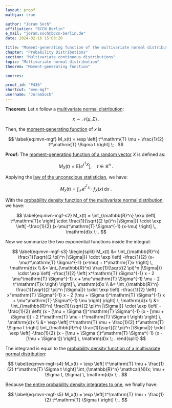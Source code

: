 ```yaml
---
layout: proof
mathjax: true

author: "Joram Soch"
affiliation: "BCCN Berlin"
e_mail: "joram.soch@bccn-berlin.de"
date: 2024-02-16 15:03:20

title: "Moment-generating function of the multivariate normal distribution"
chapter: "Probability Distributions"
section: "Multivariate continuous distributions"
topic: "Multivariate normal distribution"
theorem: "Moment-generating function"

sources:

proof_id: "P436"
shortcut: "mvn-mgf"
username: "JoramSoch"
---
```



**Theorem:** Let $x$ follow a [multivariate normal distribution](/D/mvn):

$$ \label{eq:mvn}
x \sim \mathcal{N}(\mu, \Sigma) \; .
$$

Then, the [moment-generating function](/D/mgf) of $x$ is

$$ \label{eq:mvn-mgf}
M_x(t) = \exp \left[ t^\mathrm{T} \mu + \frac{1}{2} t^\mathrm{T} \Sigma t \right] \; .
$$


**Proof:** The [moment-generating function of a random vector](/D/mgf) $X$ is defined as:

$$ \label{eq:mgf}
M_X(t) = \mathrm{E} \left[ e^{t^\mathrm{T}X} \right], \quad t \in \mathbb{R}^n \; .
$$

Applying the [law of the unconscious statistician](/P/mean-lotus), we have:

$$ \label{eq:mvn-mgf-s1}
M_x(t) = \int_{\mathcal{X}} e^{t^\mathrm{T}x} \cdot f_X(x) \, \mathrm{d}x \; .
$$

With the [probability density function of the multivariate normal distribution](/P/mvn-pdf), we have:

$$ \label{eq:mvn-mgf-s2}
M_x(t) = \int_{\mathbb{R}^n} \exp \left[ t^\mathrm{T}x \right] \cdot \frac{1}{\sqrt{(2 \pi)^n |\Sigma|}} \cdot \exp \left[ -\frac{1}{2} (x-\mu)^\mathrm{T} \Sigma^{-1} (x-\mu) \right] \, \mathrm{d}x \; .
$$

Now we summarize the two exponential functions inside the integral:

$$ \label{eq:mvn-mgf-s3}
\begin{split}
M_x(t) &= \int_{\mathbb{R}^n} \frac{1}{\sqrt{(2 \pi)^n |\Sigma|}} \cdot \exp \left[ -\frac{1}{2} (x-\mu)^\mathrm{T} \Sigma^{-1} (x-\mu) + t^\mathrm{T}x \right] \, \mathrm{d}x \\
&= \int_{\mathbb{R}^n} \frac{1}{\sqrt{(2 \pi)^n |\Sigma|}} \cdot \exp \left[ -\frac{1}{2} \left( x^\mathrm{T} \Sigma^{-1} x - 2 \mu^\mathrm{T} \Sigma^{-1} x + \mu^\mathrm{T} \Sigma^{-1} \mu - 2 t^\mathrm{T}x \right) \right] \, \mathrm{d}x \\
&= \int_{\mathbb{R}^n} \frac{1}{\sqrt{(2 \pi)^n |\Sigma|}} \cdot \exp \left[ -\frac{1}{2} \left( x^\mathrm{T} \Sigma^{-1} x - 2 (\mu + \Sigma t)^\mathrm{T} \Sigma^{-1} x + \mu^\mathrm{T} \Sigma^{-1} \mu \right) \right] \, \mathrm{d}x \\
&= \int_{\mathbb{R}^n} \frac{1}{\sqrt{(2 \pi)^n |\Sigma|}} \cdot \exp \left[ -\frac{1}{2} \left( (x - [\mu + \Sigma t])^\mathrm{T} \Sigma^{-1} (x - [\mu + \Sigma t]) - 2 t^\mathrm{T} \mu - t^\mathrm{T} \Sigma t \right) \right] \, \mathrm{d}x \\
&= \exp \left[ t^\mathrm{T} \mu + \frac{1}{2} t^\mathrm{T} \Sigma t \right] \int_{\mathbb{R}^n} \frac{1}{\sqrt{(2 \pi)^n |\Sigma|}} \cdot \exp \left[ -\frac{1}{2} (x - [\mu + \Sigma t])^\mathrm{T} \Sigma^{-1} (x - [\mu + \Sigma t]) \right] \, \mathrm{d}x \; .
\end{split}
$$

The integrand is equal to the [probability density function of a multivariate normal distribution](/P/mvn-pdf):

$$ \label{eq:mvn-mgf-s4}
M_x(t) = \exp \left[ t^\mathrm{T} \mu + \frac{1}{2} t^\mathrm{T} \Sigma t \right] \int_{\mathbb{R}^n} \mathcal{N}(x; \mu + \Sigma t, \Sigma) \, \mathrm{d}x \; .
$$

Because [the entire probability density integrates to one](/D/pdf), we finally have:

$$ \label{eq:mvn-mgf-s5}
M_x(t) = \exp \left[ t^\mathrm{T} \mu + \frac{1}{2} t^\mathrm{T} \Sigma t \right] \; .
$$